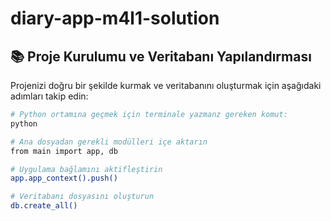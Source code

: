 # diary-app-m4l1-solution

## 📚 Proje Kurulumu ve Veritabanı Yapılandırması

Projenizi doğru bir şekilde kurmak ve veritabanını oluşturmak için aşağıdaki adımları takip edin:

```bash
# Python ortamına geçmek için terminale yazmanz gereken komut:
python

# Ana dosyadan gerekli modülleri içe aktarın
from main import app, db

# Uygulama bağlamını aktifleştirin
app.app_context().push()

# Veritabanı dosyasını oluşturun
db.create_all()
